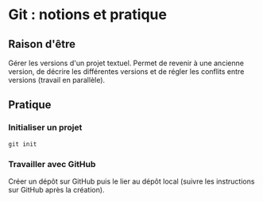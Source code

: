 # Git : notions et pratique

## Raison d'être

Gérer les versions d'un projet textuel.
Permet de revenir à une ancienne version, de décrire les différentes versions et de régler les conflits entre versions (travail en parallèle).

## Pratique

### Initialiser un projet

```
git init
```

### Travailler avec GitHub

Créer un dépôt sur GitHub puis le lier au dépôt local (suivre les instructions sur GitHub après la création).
